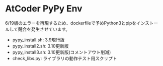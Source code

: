 # AtCoder PyPy Env

6/19版のエラーを再現するため、dockerfileで予めPython3とpipをインストールして競合を発生させています。

- pypy_install.sh: 3.9現行版
- pypy_install2.sh: 3.10更新版
- pypy_install3.sh: 3.10更新版(コメントアウト削減)
- check_libs.py: ライブラリの動作テスト用スクリプト


